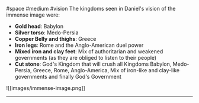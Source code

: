 #space #medium #vision
The kingdoms seen in Daniel's vision of the immense image were:
- **Gold head**: Babylon
- **Silver torso**: Medo-Persia
- **Copper Belly and thighs**: Greece
- **Iron legs**: Rome and the Anglo-American duel power
- **Mixed iron and clay feet**: Mix of authoritarian and weakened governments (as they are obliged to listen to their people)
- **Cut stone**: God's Kingdom that will crush all Kingdoms
Babylon, Medo-Persia, Greece, Rome, Anglo-America, Mix of iron-like and clay-like governments and finally God's Government

![[images/immense-image.png]]
- - -
